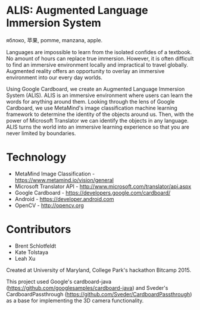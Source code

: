 ALIS: Augmented Language Immersion System
==

яблоко, 苹果, pomme, manzana, apple.

Languages are impossible to learn from the isolated confides of a textbook. No amount of hours can replace true immersion. However, it is often difficult to find an immersive environment locally and impractical to travel globally. Augmented reality offers an opportunity to overlay an immersive environment into our every day worlds.

Using Google Cardboard, we create an Augmented Language Immersion System (ALIS). ALIS is an immersive environment where users can learn the words for anything around them. Looking through the lens of Google Cardboard, we use MetaMind's image classification machine learning framework to determine the identity of the objects around us. Then, with the power of Microsoft Translator we can identify the objects in any language. ALIS turns the world into an immersive learning experience so that you are never limited by boundaries.

# Technology 

* MetaMind Image Classification - https://www.metamind.io/vision/general
* Microsoft Translator API - http://www.microsoft.com/translator/api.aspx
* Google Cardboard - https://developers.google.com/cardboard/
* Android - https://developer.android.com
* OpenCV - http://opencv.org

# Contributors 
* Brent Schlotfeldt 
* Kate Tolstaya 
* Leah Xu

Created at University of Maryland, College Park's hackathon Bitcamp 2015. 

This project used Google's cardboard-java (https://github.com/googlesamples/cardboard-java) and Sveder's CardboardPassthrough (https://github.com/Sveder/CardboardPassthrough) as a base for implementing the 3D camera functionality. 
